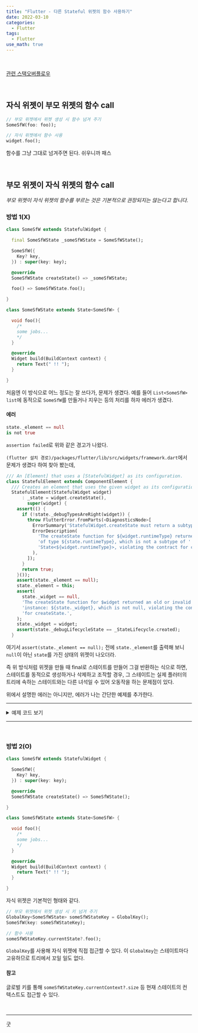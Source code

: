 ```yaml
---
title: "Flutter - 다른 Stateful 위젯의 함수 사용하기"
date: 2022-03-10
categories:
  - Flutter
tags:
  - Flutter
use_math: true
---
```

<br>


[관련 스택오버플로우](https://stackoverflow.com/questions/51029655/call-method-in-one-stateful-widget-from-another-stateful-widget-flutter)

<br>

## 자식 위젯이 부모 위젯의 함수 call

```dart
// 부모 위젯에서 위젯 생성 시 함수 넘겨 주기
SomeSfW(foo: foo));

// 자식 위젯에서 함수 사용
widget.foo();
```
함수를 그냥 그대로 넘겨주면 된다. 쉬우니까 패스

<br>

## 부모 위젯이 자식 위젯의 함수 call

_부모 위젯이 자식 위젯의 함수를 부르는 것은 기본적으로 권장되지는 않는다고 합니다._

### 방법 1(X)

```dart
class SomeSfW extends StatefulWidget {

  final SomeSfWState _someSfWState = SomeSfWState();

  SomeSfW({
    Key? key,
  }) : super(key: key);

  @override
  SomeSfWState createState() => _someSfWState;

  foo() => SomeSfWState.foo();

}

class SomeSfWState extends State<SomeSfW> {

  void foo(){
    /*
    some jobs...
    */
  }

  @override
  Widget build(BuildContext context) {
    return Text(" !! ");
  }

}

```

처음엔 이 방식으로 어느 정도는 잘 쓰다가, 문제가 생겼다.
예를 들어 `List<SomeSfW> list`에 동적으로 `SomeSfW`를 만들거나 지우는 등의 처리를 하자 에러가 생겼다.

#### 에러
```dart
state._element == null
is not true
```
`assertion failed`로 위와 같은 경고가 나왔다.

`(flutter 설치 경로)/packages/flutter/lib/src/widgets/framework.dart`에서 문제가 생겼다 하여 찾아 봤는데,
```dart
/// An [Element] that uses a [StatefulWidget] as its configuration.
class StatefulElement extends ComponentElement {
  /// Creates an element that uses the given widget as its configuration.
  StatefulElement(StatefulWidget widget)
      : _state = widget.createState(),
        super(widget) {
    assert(() {
      if (!state._debugTypesAreRight(widget)) {
        throw FlutterError.fromParts(<DiagnosticsNode>[
          ErrorSummary('StatefulWidget.createState must return a subtype of State<${widget.runtimeType}>'),
          ErrorDescription(
            'The createState function for ${widget.runtimeType} returned a state '
            'of type ${state.runtimeType}, which is not a subtype of '
            'State<${widget.runtimeType}>, violating the contract for createState.',
          ),
        ]);
      }
      return true;
    }());
    assert(state._element == null);
    state._element = this;
    assert(
      state._widget == null,
      'The createState function for $widget returned an old or invalid state '
      'instance: ${state._widget}, which is not null, violating the contract '
      'for createState.',
    );
    state._widget = widget;
    assert(state._debugLifecycleState == _StateLifecycle.created);
  }
```
여기서 `assert(state._element == null);` 전에 `state._element`를 출력해 보니 `null`이 아닌 `state`를 가진 상태의 위젯이 나오더라.


즉 위 방식처럼 위젯을 만들 때 final로 스테이트를 만들어 그걸 반환하는 식으로 하면,  
스테이트를 동적으로 생성하거나 삭제하고 조작할 경우, 그 스테이트는 실제 플러터의 트리에 속하는 스테이트와는 다른 녀석일 수 있어 오동작을 하는 문제점이 있다.

위에서 설명한 에러는 아니지만, 에러가 나는 간단한 예제를 추가한다.

---

<details>
<summary>예제 코드 보기</summary>
<div markdown="1">

부모 위젯에서 버튼을 눌러 자식인 카운터 위젯들의 카운터를 일괄적으로 늘리고, 큐 방식으로 뒤에 push하고 앞을 pop했을 때다.  

부모: `MyApp`  
자식: `MyHomePage`  

#### Wrong
```dart
import 'package:flutter/material.dart';

void main() {
  runApp(MyApp());
}

class MyApp extends StatefulWidget {
  MyApp({Key? key}) : super(key: key);

  @override
  State<StatefulWidget> createState() => MyAppState();
}

class MyAppState extends State<MyApp> {

  List<MyHomePage> list = List.generate(5, (index) => MyHomePage(title: index.toString()));
  int i = 5;

  @override
  Widget build(BuildContext context) {
    return MaterialApp(
      title: 'Flutter Demo',
      theme: ThemeData(
        primarySwatch: Colors.blue,
      ),
      home: Scaffold(
        appBar: AppBar(
          title: Text("test"),
        ),
        body: ListView.builder(itemCount: list.length,itemBuilder: (constet, i) => list[i]),
        floatingActionButton:
        IconButton(onPressed: (){
          for(MyHomePage h in list) h.incrementCounter();
          list.add(MyHomePage(title: (i++).toString()));
          list.removeAt(0);
          setState(() {

          });
        }, icon: Icon(Icons.details)),
      ),
    );
  }
}

class MyHomePage extends StatefulWidget {

  final MyHomePageState _someSfWState = MyHomePageState();

  MyHomePage({Key? key, required this.title}) : super(key: key);

  final String title;

  @override
  State<MyHomePage> createState() => _someSfWState;

  void incrementCounter() => _someSfWState.incrementCounter();
}

class MyHomePageState extends State<MyHomePage> {
  int _counter = 0;

  void incrementCounter() {
    setState(() {
      _counter++;
    });
  }

  @override
  Widget build(BuildContext context) {
    return Row(
      mainAxisAlignment: MainAxisAlignment.center,
      children: <Widget>[
        Text(
          '${widget.title} You have pushed the button this many times:  ',
        ),
        Text(
          '$_counter',
          style: Theme.of(context).textTheme.headline4,
        ),
      ],
    );
  }
}
```

#### Right
```dart
import 'package:flutter/material.dart';

void main() {
  runApp(MyApp());
}

class MyApp extends StatefulWidget {
  MyApp({Key? key}) : super(key: key);

  @override
  State<StatefulWidget> createState() => MyAppState();
}

class MyAppState extends State<MyApp> {

  List<MyHomePage> list = [];
  List<GlobalKey<MyHomePageState>> klist = [];
  int i = 5;

  @override
  void initState(){
    super.initState();

    klist = List.generate(5, (index) => GlobalKey());
    list = List.generate(5, (index) => MyHomePage(key: klist[index],title: index.toString()));
  }

  @override
  Widget build(BuildContext context) {
    return MaterialApp(
      title: 'Flutter Demo',
      theme: ThemeData(
        primarySwatch: Colors.blue,
      ),
      home: Scaffold(
        appBar: AppBar(
          title: Text("test"),
        ),
        body: ListView.builder(itemCount: list.length,itemBuilder: (constet, i) => list[i]),
        floatingActionButton:
        IconButton(onPressed: (){
          for(GlobalKey<MyHomePageState> k in klist) k.currentState?.incrementCounter();
          klist.add(GlobalKey());
          list.add(MyHomePage(key: klist.last,title: (i++).toString()));
          list.removeAt(0);
          setState(() {

          });
        }, icon: Icon(Icons.details)),
      ),
    );
  }
}

class MyHomePage extends StatefulWidget {

  MyHomePage({Key? key, required this.title}) : super(key: key);

  final String title;

  @override
  State<MyHomePage> createState() => MyHomePageState();

}

class MyHomePageState extends State<MyHomePage> {
  int _counter = 0;

  void incrementCounter() {
    setState(() {
      _counter++;
    });
  }

  @override
  Widget build(BuildContext context) {
    return Row(
      mainAxisAlignment: MainAxisAlignment.center,
      children: <Widget>[
        Text(
          '${widget.title} You have pushed the button this many times:  ',
        ),
        Text(
          '$_counter',
          style: Theme.of(context).textTheme.headline4,
        ),
      ],
    );
  }
}
```

</div>
</details>

---

<br>

### 방법 2(O)
```dart
class SomeSfW extends StatefulWidget {

  SomeSfW({
    Key? key,
  }) : super(key: key);

  @override
  SomeSfWState createState() => SomeSfWState();

}

class SomeSfWState extends State<SomeSfW> {

  void foo(){
    /*
    some jobs...
    */
  }

  @override
  Widget build(BuildContext context) {
    return Text(" !! ");
  }

}
```
자식 위젯은 기본적인 형태와 같다.

```dart
// 부모 위젯에서 위젯 생성 시 키 넘겨 주기
GlobalKey<SomeSfWState> someSfWStateKey = GlobalKey();
SomeSfW(key: someSfWStateKey);

// 함수 사용
someSfWStateKey.currentState?.foo();
```
`GlobalKey`를 사용해 자식 위젯에 직접 접근할 수 있다. 이 `GlobalKey`는 스테이트마다 고유하므로 트리에서 꼬일 일도 없다.

#### 참고
글로벌 키를 통해 `someSfWStateKey.currentContext?.size` 등 현재 스테이트의 컨텍스트도 접근할 수 있다.

<br>

---

굿  
<br>
